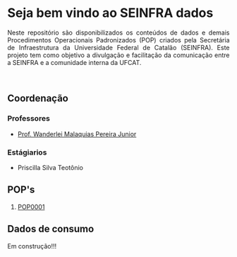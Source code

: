 <h1>Seja bem vindo ao SEINFRA dados</h1>

<p align="justify">
Neste repositório são disponibilizados os conteúdos de dados e demais Procedimentos Operacionais Padronizados (POP) criados pela Secretária de Infraestrutura da Universidade Federal de Catalão (SEINFRA). Este projeto tem como objetivo a divulgação e facilitação da comunicação entre a SEINFRA e a comunidade interna da UFCAT.
</p>
<br>

<h2>Coordenação</h2>

<h3>Professores</h3>   
<ul>
<li><a href="http://lattes.cnpq.br/2268506213083114" target="_blank">Prof. Wanderlei Malaquias Pereira Junior</a></li>
</ul>

<h3>Estágiarios</h3>
<ul>
<li>Priscilla Silva Teotônio</li>
</ul>

<h2>POP's</h2>   
<ol>
<li><a href="https://wmpjrufg.github.io/SEINFRA/POP/POP0001/POP0001.html" target="_blank">POP0001</a></li>
</ol>

<h2>Dados de consumo</h2>   
<p align="justify">
Em construção!!!
</p>
